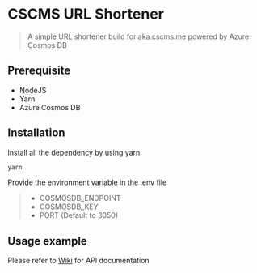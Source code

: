 # CSCMS URL Shortener

> A simple URL shortener build for aka.cscms.me powered by Azure Cosmos DB

## Prerequisite

- NodeJS
- Yarn
- Azure Cosmos DB

## Installation

Install all the dependency by using yarn.

```bash
yarn
```

Provide the environment variable in the .env file

> - COSMOSDB_ENDPOINT
> - COSMOSDB_KEY
> - PORT (Default to 3050)

## Usage example

Please refer to [Wiki](https://github.com/thetkpark/cscms-url-shortener/wiki/API-Documentation) for API documentation

